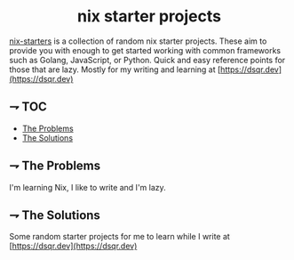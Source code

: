 <div align="center">

# nix starter projects
 
</div>

[nix-starters](https://github.com/0xdsqr/nix-starters) is a collection of random nix starter projects. These aim to provide you with enough to get started working with common frameworks such as Golang, JavaScript, or Python. Quick and easy reference points for those that are lazy. Mostly for my writing and learning at [https://dsqr.dev](https://dsqr.dev)

## ⇁ TOC
* [The Problems](#-the-problems)
* [The Solutions](#-the-solutions)

## ⇁ The Problems

I'm learning Nix, I like to write and I'm lazy.

## ⇁ The Solutions

Some random starter projects for me to learn while I write at [https://dsqr.dev](https://dsqr.dev)
